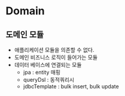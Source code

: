 # Domain

## 도메인 모듈

- 애플리케이션 모듈을 의존할 수 없다.
- 도메인 비즈니스 로직이 들어가는 모듈
- 데이터 베이스에 연결되는 모듈
    - jpa : entity 매핑
    - queryDsl : 동적쿼리시
    - jdbcTemplate : bulk insert, bulk update


